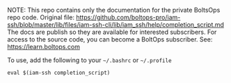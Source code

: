 <!-- note marker start -->
NOTE: This repo contains only the documentation for the private BoltsOps repo code.
Original file: https://github.com/boltops-pro/iam-ssh/blob/master/lib/files/iam-ssh-cli/lib/iam_ssh/help/completion_script.md
The docs are publish so they are available for interested subscribers.
For access to the source code, you can become a BoltOps subscriber.
See: https://learn.boltops.com

<!-- note marker end -->

To use, add the following to your `~/.bashrc` or `~/.profile`

    eval $(iam-ssh completion_script)
